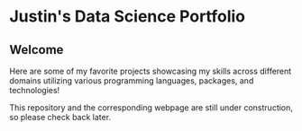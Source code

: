 # Justin's Data Science Portfolio
## Welcome

Here are some of my favorite projects showcasing my skills across different domains utilizing various programming languages, packages, and technologies!

This repository and the corresponding webpage are still under construction, so please check back later.
